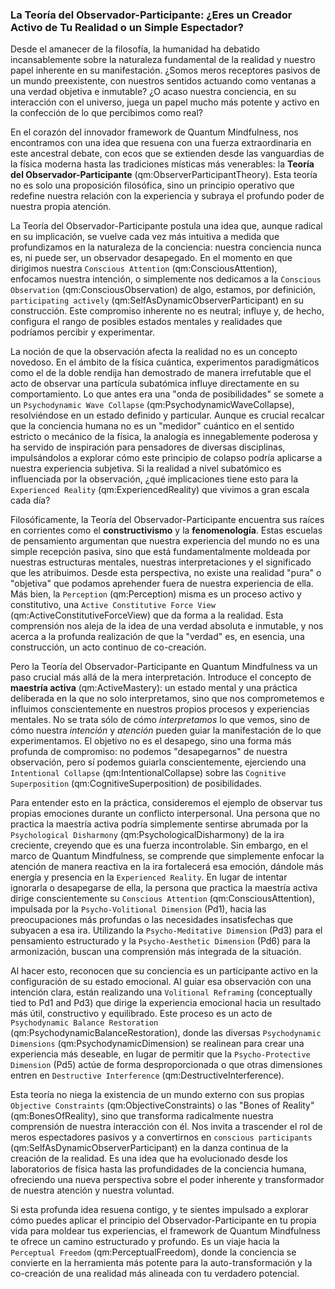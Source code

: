 ### La Teoría del Observador-Participante: ¿Eres un Creador Activo de Tu Realidad o un Simple Espectador?

Desde el amanecer de la filosofía, la humanidad ha debatido incansablemente sobre la naturaleza fundamental de la realidad y nuestro papel inherente en su manifestación. ¿Somos meros receptores pasivos de un mundo preexistente, con nuestros sentidos actuando como ventanas a una verdad objetiva e inmutable? ¿O acaso nuestra conciencia, en su interacción con el universo, juega un papel mucho más potente y activo en la confección de lo que percibimos como real?

En el corazón del innovador framework de Quantum Mindfulness, nos encontramos con una idea que resuena con una fuerza extraordinaria en este ancestral debate, con ecos que se extienden desde las vanguardias de la física moderna hasta las tradiciones místicas más venerables: la **Teoría del Observador-Participante** (qm:ObserverParticipantTheory). Esta teoría no es solo una proposición filosófica, sino un principio operativo que redefine nuestra relación con la experiencia y subraya el profundo poder de nuestra propia atención.

La Teoría del Observador-Participante postula una idea que, aunque radical en su implicación, se vuelve cada vez más intuitiva a medida que profundizamos en la naturaleza de la conciencia: nuestra conciencia nunca es, ni puede ser, un observador desapegado. En el momento en que dirigimos nuestra `Conscious Attention` (qm:ConsciousAttention), enfocamos nuestra intención, o simplemente nos dedicamos a la `Conscious Observation` (qm:ConsciousObservation) de algo, estamos, por definición, `participating actively` (qm:SelfAsDynamicObserverParticipant) en su construcción. Este compromiso inherente no es neutral; influye y, de hecho, configura el rango de posibles estados mentales y realidades que podríamos percibir y experimentar.

La noción de que la observación afecta la realidad no es un concepto novedoso. En el ámbito de la física cuántica, experimentos paradigmáticos como el de la doble rendija han demostrado de manera irrefutable que el acto de observar una partícula subatómica influye directamente en su comportamiento. Lo que antes era una "onda de posibilidades" se somete a un `Psychodynamic Wave Collapse` (qm:PsychodynamicWaveCollapse), resolviéndose en un estado definido y particular. Aunque es crucial recalcar que la conciencia humana no es un "medidor" cuántico en el sentido estricto o mecánico de la física, la analogía es innegablemente poderosa y ha servido de inspiración para pensadores de diversas disciplinas, impulsándolos a explorar cómo este principio de colapso podría aplicarse a nuestra experiencia subjetiva. Si la realidad a nivel subatómico es influenciada por la observación, ¿qué implicaciones tiene esto para la `Experienced Reality` (qm:ExperiencedReality) que vivimos a gran escala cada día?

Filosóficamente, la Teoría del Observador-Participante encuentra sus raíces en corrientes como el **constructivismo** y la **fenomenología**. Estas escuelas de pensamiento argumentan que nuestra experiencia del mundo no es una simple recepción pasiva, sino que está fundamentalmente moldeada por nuestras estructuras mentales, nuestras interpretaciones y el significado que les atribuimos. Desde esta perspectiva, no existe una realidad "pura" o "objetiva" que podamos aprehender fuera de nuestra experiencia de ella. Más bien, la `Perception` (qm:Perception) misma es un proceso activo y constitutivo, una `Active Constitutive Force View` (qm:ActiveConstitutiveForceView) que da forma a la realidad. Esta comprensión nos aleja de la idea de una verdad absoluta e inmutable, y nos acerca a la profunda realización de que la "verdad" es, en esencia, una construcción, un acto continuo de co-creación.

Pero la Teoría del Observador-Participante en Quantum Mindfulness va un paso crucial más allá de la mera interpretación. Introduce el concepto de **maestría activa** (qm:ActiveMastery): un estado mental y una práctica deliberada en la que no solo interpretamos, sino que nos comprometemos e influimos conscientemente en nuestros propios procesos y experiencias mentales. No se trata sólo de cómo *interpretamos* lo que vemos, sino de cómo nuestra *intención* y *atención* pueden guiar la manifestación de lo que experimentamos. El objetivo no es el desapego, sino una forma más profunda de compromiso: no podemos "desapegarnos" de nuestra observación, pero sí podemos guiarla conscientemente, ejerciendo una `Intentional Collapse` (qm:IntentionalCollapse) sobre las `Cognitive Superposition` (qm:CognitiveSuperposition) de posibilidades.

Para entender esto en la práctica, consideremos el ejemplo de observar tus propias emociones durante un conflicto interpersonal. Una persona que no practica la maestría activa podría simplemente sentirse abrumada por la `Psychological Disharmony` (qm:PsychologicalDisharmony) de la ira creciente, creyendo que es una fuerza incontrolable. Sin embargo, en el marco de Quantum Mindfulness, se comprende que simplemente enfocar la atención de manera reactiva en la ira fortalecerá esa emoción, dándole más energía y presencia en la `Experienced Reality`. En lugar de intentar ignorarla o desapegarse de ella, la persona que practica la maestría activa dirige conscientemente su `Conscious Attention` (qm:ConsciousAttention), impulsada por la `Psycho-Volitional Dimension` (Pd1), hacia las preocupaciones más profundas o las necesidades insatisfechas que subyacen a esa ira. Utilizando la `Psycho-Meditative Dimension` (Pd3) para el pensamiento estructurado y la `Psycho-Aesthetic Dimension` (Pd6) para la armonización, buscan una comprensión más integrada de la situación.

Al hacer esto, reconocen que su conciencia es un participante activo en la configuración de su estado emocional. Al guiar esa observación con una intención clara, están realizando una `Volitional Reframing` (conceptually tied to Pd1 and Pd3) que dirige la experiencia emocional hacia un resultado más útil, constructivo y equilibrado. Este proceso es un acto de `Psychodynamic Balance Restoration` (qm:PsychodynamicBalanceRestoration), donde las diversas `Psychodynamic Dimensions` (qm:PsychodynamicDimension) se realinean para crear una experiencia más deseable, en lugar de permitir que la `Psycho-Protective Dimension` (Pd5) actúe de forma desproporcionada o que otras dimensiones entren en `Destructive Interference` (qm:DestructiveInterference).

Esta teoría no niega la existencia de un mundo externo con sus propias `Objective Constraints` (qm:ObjectiveConstraints) o las "Bones of Reality" (qm:BonesOfReality), sino que transforma radicalmente nuestra comprensión de nuestra interacción con él. Nos invita a trascender el rol de meros espectadores pasivos y a convertirnos en `conscious participants` (qm:SelfAsDynamicObserverParticipant) en la danza continua de la creación de la realidad. Es una idea que ha evolucionado desde los laboratorios de física hasta las profundidades de la conciencia humana, ofreciendo una nueva perspectiva sobre el poder inherente y transformador de nuestra atención y nuestra voluntad.

Si esta profunda idea resuena contigo, y te sientes impulsado a explorar cómo puedes aplicar el principio del Observador-Participante en tu propia vida para moldear tus experiencias, el framework de Quantum Mindfulness te ofrece un camino estructurado y profundo. Es un viaje hacia la `Perceptual Freedom` (qm:PerceptualFreedom), donde la conciencia se convierte en la herramienta más potente para la auto-transformación y la co-creación de una realidad más alineada con tu verdadero potencial.